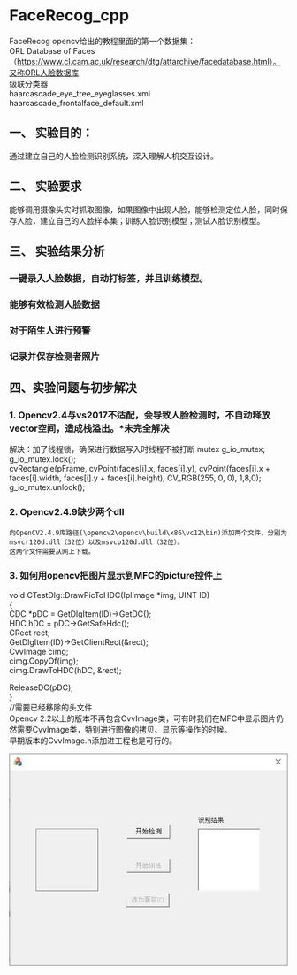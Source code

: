 # FaceRecog_cpp
FaceRecog
opencv给出的教程里面的第一个数据集：  
ORL Database of Faces（https://www.cl.cam.ac.uk/research/dtg/attarchive/facedatabase.html）。又称ORL人脸数据库  
级联分类器  
haarcascade_eye_tree_eyeglasses.xml  
haarcascade_frontalface_default.xml  

## 一、	实验目的：
通过建立自己的人脸检测识别系统，深入理解人机交互设计。
## 二、	实验要求
能够调用摄像头实时抓取图像，如果图像中出现人脸，能够检测定位人脸，同时保存人脸，建立自己的人脸样本集；训练人脸识别模型；测试人脸识别模型。
## 三、	实验结果分析
### 一键录入人脸数据，自动打标签，并且训练模型。
### 能够有效检测人脸数据
### 对于陌生人进行预警
### 记录并保存检测者照片
## 四、实验问题与初步解决
###  1.	 Opencv2.4与vs2017不适配，会导致人脸检测时，不自动释放vector空间，造成栈溢出。*未完全解决  
  解决：加了线程锁，确保进行数据写入时线程不被打断
  mutex g_io_mutex;  
  g_io_mutex.lock();  
  cvRectangle(pFrame, cvPoint(faces[i].x, faces[i].y), cvPoint(faces[i].x + faces[i].width, faces[i].y + faces[i].height), CV_RGB(255, 0, 0), 1,8,0);  
  g_io_mutex.unlock();  
###  2.   Opencv2.4.9缺少两个dll  
    向OpenCV2.4.9库路径(\opencv2\opencv\build\x86\vc12\bin)添加两个文件，分别为msvcr120d.dll（32位）以及msvcp120d.dll（32位）。  
    这两个文件需要从网上下载。  
###  3.	如何用opencv把图片显示到MFC的picture控件上  
  void CTestDlg::DrawPicToHDC(IplImage *img, UINT ID)  
  {  
  CDC *pDC = GetDlgItem(ID)->GetDC();  
  HDC hDC = pDC->GetSafeHdc();  
  CRect rect;  
  GetDlgItem(ID)->GetClientRect(&rect);  
  CvvImage cimg;  
  cimg.CopyOf(img);  
  cimg.DrawToHDC(hDC, &rect);  

  ReleaseDC(pDC);  
  }  
  //需要已经移除的头文件  
  Opencv 2.2以上的版本不再包含CvvImage类，可有时我们在MFC中显示图片仍然需要CvvImage类，特别进行图像的拷贝、显示等操作的时候。  
  早期版本的CvvImage.h添加进工程也是可行的。  

![iamge](https://github.com/igoguojia/FaceRecog_cpp/blob/main/ScreenShot/1.png)
